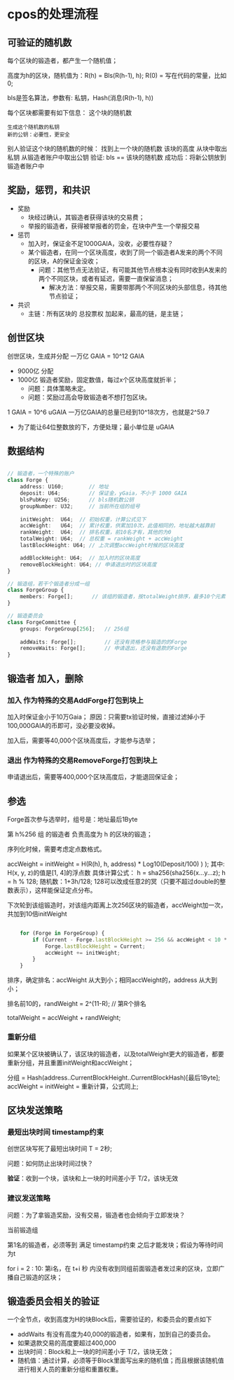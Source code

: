 # cpos的处理流程

## 可验证的随机数 

每个区块的锻造者，都产生一个随机值；

高度为h的区块，随机值为：R(h) = Bls(R(h-1), h); R(0) = 写在代码的常量，比如0;

bls是签名算法，参数有: 私钥，Hash(消息(R(h-1), h))

每个区块都需要有如下信息：
    这个块的随机数

    生成这个随机数的私钥
    新的公钥：必要性，更安全

别人验证这个块的随机数的时候：
    找到上一个块的随机数
    该块的高度
    从块中取出私钥
    从锻造者账户中取出公钥
    验证: bls == 该块的随机数
    成功后：将新公钥放到锻造者账户中

## 奖励，惩罚，和共识

* 奖励
   + 块经过确认，其锻造者获得该块的交易费；
   + 举报的锻造者，获得被举报者的罚金，在块中产生一个举报交易
* 惩罚
   + 加入时，保证金不足1000GAIA，没收，必要性存疑？
   + 某个锻造者，在同一个区块高度，收到了同一个锻造者A发来的两个不同的区块，A的保证金没收；
      * 问题：其他节点无法验证，有可能其他节点根本没有同时收到A发来的两个不同区块，或者有延迟，需要一直保留消息；
         * 解决方法：举报交易，需要带那两个不同区块的头部信息，待其他节点验证；
* 共识
   + 主链：所有区块的 总投票权 加起来，最高的链，是主链；

## 创世区块

创世区块，生成并分配 一万亿 GAIA = 10^12 GAIA

* 9000亿 分配
* 1000亿 锻造者奖励，固定数值，每过x个区块高度就折半；
   + 问题：具体策略未定。
   + 问题：奖励过高会导致锻造者不想打包区块。
   
1 GAIA = 10^6 uGAIA 一万亿GAIA的总量已经到10^18次方，也就是2^59.7
   + 为了能让64位整数放的下，方便处理；最小单位是 uGAIA
   
## 数据结构

``` typescript

// 锻造者，一个特殊的账户
class Forge {
    address: U160;        // 地址
    deposit: U64;         // 保证金，yGaia，不小于 1000 GAIA
    blsPubKey: U256;      // bls随机数公钥
    groupNumber: U32;     // 当前所在组的组号
    
    initWeight:  U64;  // 初始权重，计算公式见下
    accWeight:   U64;  // 累计权重，供累加10次，此值相同的，地址越大越靠前
    rankWeight:  U64;  // 排名权重，前10名才有，其他的为0
    totalWeight: U64;  // 总权重 = rankWeight + accWeight
    lastBlockHeight: U64; // 上次调整accWeight时候的区块高度

    addBlockHeight: U64;  // 加入时的区块高度
    removeBlockHeight: U64; // 申请退出时的区块高度
}

// 锻造组，若干个锻造者分成一组
class ForgeGroup {
    members: Forge[];      // 该组的锻造者，按totalWeight排序，最多10个元素
}

// 锻造委员会
class ForgeCommittee {
    groups: ForgeGroup[256];   // 256组
    
    addWaits: Forge[];         // 还没有资格参与锻造的的Forge
    removeWaits: Forge[];      // 申请退出，还没有退款的Forge
}

```

## 锻造者 加入，删除

### 加入 作为特殊的交易AddForge打包到块上

加入时保证金小于10万Gaia；
    原因：只需要tx验证时候，直接过滤掉小于100,000GAIA的币即可，没必要没收掉。

加入后，需要等40,000个区块高度后，才能参与选举；

### 退出 作为特殊的交易RemoveForge打包到块上

申请退出后，需要等400,000个区块高度后，才能退回保证金；

## 参选

Forge首次参与选举时，组号是：地址最后1Byte

第 h%256 组 的锻造者 负责高度为 h 的区块的锻造；

序列化时候，需要考虑定点数格式。

accWeight = initWeight = H(R(h), h, address) * Log10(Deposit/100) ) );
    其中: H(x, y, z)的值是[1, 4]的浮点数
    具体计算公式：
        h = sha256(sha256(x...y...z);
        h = h % 128;
        随机数：1+3h/128;
            128可以改成任意2的冥（只要不超过double的整数表示），这样能保证定点分布。

下次轮到该组锻造时，对该组内距离上次256区块的锻造者，accWeight加一次，共加到10倍initWeight

``` js

    for (Forge in ForgeGroup) {
        if (Current - Forge.lastBlockHeight >= 256 && accWeight < 10 * initWeight) {
            Forge.lastBlockHeight = Current;
            accWeight += initWeight;
        }
    }

```

排序，确定排名：accWeight 从大到小；相同accWeight的，address 从大到小；

排名前10的，randWeight = 2^(11-R); // 第R个排名

totalWeight = accWeight + randWeight;

### 重新分组
    
如果某个区块被确认了，该区块的锻造者，以及totalWeight更大的锻造者，都要重新分组，并且重置initWeight和accWeight；

分组 = Hash(address..CurrentBlockHeight..CurrentBlockHash)[最后1Byte];
    accWeight = initWeight = 重新计算，公式同上;

## 区块发送策略

### 最短出块时间 timestamp约束

创世区块写死了最短出块时间 T = 2秒;

问题：如何防止出块时间过快？

**验证**：收到一个块，该块和上一块的时间差小于 T/2，该块无效

### 建议发送策略

问题：为了拿锻造奖励，没有交易，锻造者也会倾向于立即发块？

当前锻造组

第1名的锻造者，必须等到 满足 timestamp约束 之后才能发块；假设为等待时间为t

for i = 2 : 10: 
    第i名，在 t+i 秒 内没有收到同组前面锻造者发过来的区块，立即广播自己锻造的区块；

## 锻造委员会相关的验证

一个全节点，收到高度为H的块Block后，需要验证的，和委员会的要点如下

* addWaits 有没有高度为40,000的锻造者，如果有，加到自己的委员会。
* 如果退款交易的高度要超过400,000
* 出块时间：Block和上一块的时间差小于 T/2，该块无效；
* 随机值：通过计算，必须等于Block里面写出来的随机值；而且根据该随机值进行相关人员的重新分组和重置权重。

